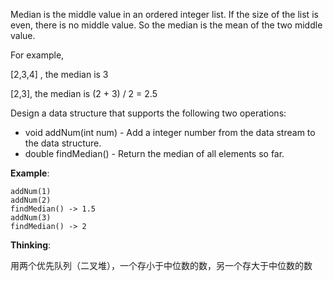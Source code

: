 Median is the middle value in an ordered integer list. If the size of the list is even, there is no middle value. So the median is the mean of the two middle value.

For example,

[2,3,4] , the median is 3 

[2,3], the median is (2 + 3) / 2 = 2.5 

Design a data structure that supports the following two operations:

- void addNum(int num) - Add a integer number from the data stream to the data structure.
- double findMedian() - Return the median of all elements so far.

**Example**:

	addNum(1)
	addNum(2)
	findMedian() -> 1.5
	addNum(3) 
	findMedian() -> 2

**Thinking**:

用两个优先队列（二叉堆），一个存小于中位数的数，另一个存大于中位数的数